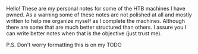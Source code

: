 
Hello! These are my personal notes for some of the HTB machines I have pwned. As a warning some of these notes are not polished at all and mostly written to help me organize myself as I complete the machines. Although there are some that are much better structured than others. I assure you I can write better notes when that is the objective (just trust me).

P.S. Don't worry formatting this is on my TODO 